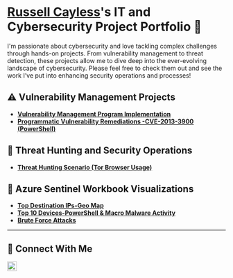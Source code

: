 # <a href="https://www.linkedin.com/in/russell-cayless-18447a7a/">Russell Cayless</a>'s IT and Cybersecurity Project Portfolio 🔐

I'm passionate about cybersecurity and love tackling complex challenges through hands-on projects. From vulnerability management to threat detection, these projects allow me to dive deep into the ever-evolving landscape of cybersecurity. Please feel free to check them out and see the work I’ve put into enhancing security operations and processes!


## ⚠️ Vulnerability Management Projects

- **[Vulnerability Management Program Implementation](https://github.com/russellcayless/vulnerability-management-program/blob/39d61183e0d2e8aec1610411faa043d9880adae6/README.md)**
- **[Programmatic Vulnerability Remediations -CVE-2013-3900 (PowerShell)](https://github.com/russellcayless/vulnerability-management/blob/8bcf38d7af63ef93a728e3e70916cac8bf327fd2/CVE-2013-3900.ps1)**

## 🚨 Threat Hunting and Security Operations

- **[Threat Hunting Scenario (Tor Browser Usage)](https://github.com/russellcayless/threat-hunting-tor-browser/blob/559b3311c80cf8e85b34bb134e7a2f12c8e6ca08/README.md)**

## 📖 Azure Sentinel Workbook Visualizations

- **[Top Destination IPs-Geo Map](https://github.com/russellcayless/sentinel_workbooks/blob/46464d34e53d5b560550119c73669a67a6c8c6f7/Top_Destination_IPs-Geo_Map.md)**
- **[Top 10 Devices-PowerShell & Macro Malware Activity](https://github.com/russellcayless/sentinel_workbooks/blob/46464d34e53d5b560550119c73669a67a6c8c6f7/Top_10_Devices-PowerShell_%26_Macro_Malware_Activity.md)**
- **[Brute Force Attacks](https://github.com/russellcayless/sentinel_workbooks/blob/46464d34e53d5b560550119c73669a67a6c8c6f7/Brute_Force_Attacks.md)**

<hr/>

## 🤳 Connect With Me

[<img align="left" alt="___________ | LinkedIn" width="22px" src="https://cdn.jsdelivr.net/npm/simple-icons@v3/icons/linkedin.svg" />][linkedin]


[linkedin]: https://linkedin.com/in/russell-cayless-18447a7a/ 

<!--
<img width="35" alt="image" src="https://github.com/user-attachments/assets/2f41c7cd-5ea8-4475-b451-a37161b6c3fb"> 
<img width="35" alt="image" src="https://github.com/user-attachments/assets/77649969-9910-4994-8b96-74a116cfb2a8">
-->
